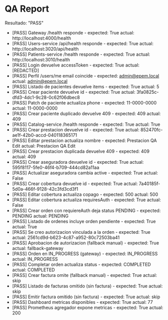 ﻿# QA Report
Resultado: "PASS"

- [PASS] Gateway /health responde - expected: True actual: http://localhost:4000/health
- [PASS] Users-service /api/health responde - expected: True actual: http://localhost:3020/api/health
- [PASS] Patients-service /health responde - expected: True actual: http://localhost:3010/health
- [PASS] Login devuelve accessToken - expected: True actual: [REDACTED]
- [PASS] Perfil /users/me email coincide - expected: admin@epem.local actual: admin@epem.local
- [PASS] Listado de pacientes devuelve items - expected: True actual: 5
- [PASS] Crear paciente devuelve id - expected: True actual: 3fa0825c-dfd3-4dc1-9c28-0c62f06dbec8
- [PASS] Patch de paciente actualiza phone - expected: 11-0000-0000 actual: 11-0000-0000
- [PASS] Crear paciente duplicado devuelve 409 - expected: 409 actual: 409
- [PASS] Catalog-service /health responde - expected: True actual: True
- [PASS] Crear prestacion devuelve id - expected: True actual: 852470fc-ae1f-42b0-accd-040118365171
- [PASS] Editar prestacion actualiza nombre - expected: Prestacion QA Edit actual: Prestacion QA Edit
- [PASS] Crear prestacion duplicada devuelve 409 - expected: 409 actual: 409
- [PASS] Crear aseguradora devuelve id - expected: True actual: 595f8117-5fe0-46f4-b709-444cd82a11aa
- [PASS] Actualizar aseguradora cambia active - expected: True actual: False
- [PASS] Crear cobertura devuelve id - expected: True actual: 7a40185f-5d0a-466f-9128-42c3fd3cd3f1
- [PASS] Editar cobertura actualiza copago - expected: 500 actual: 500
- [PASS] Editar cobertura actualiza requiresAuth - expected: True actual: False
- [PASS] Crear orden con requiereAuth deja status PENDING - expected: PENDING actual: PENDING
- [PASS] Listado de ordenes incluye orden pendiente - expected: True actual: True
- [PASS] Se creo autorizacion vinculada a la orden - expected: True actual: 2561cd9d-b623-4c87-a952-80c72503ba41
- [PASS] Aprobacion de autorizacion (fallback manual) - expected: True actual: fallback-gateway
- [PASS] Orden en IN_PROGRESS (gateway) - expected: IN_PROGRESS actual: IN_PROGRESS
- [PASS] Completar orden actualiza status - expected: COMPLETED actual: COMPLETED
- [PASS] Crear factura omite (fallback manual) - expected: True actual: skip
- [PASS] Listado de facturas omitido (sin factura) - expected: True actual: skip
- [PASS] Emitir factura omitido (sin factura) - expected: True actual: skip
- [PASS] Dashboard metricas disponibles - expected: True actual: 77
- [PASS] Prometheus agregador expone metricas - expected: True actual: 200
